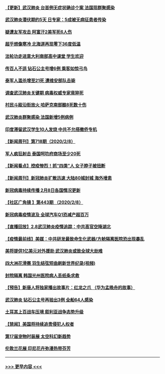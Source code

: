 #### [【更新】武汉肺炎 台首例无症状确诊个案 法国现群聚感染](../pages/prog202/a102770740.md?t=02092302) 
#### [武汉肺炎潜伏期约5天 日专家：5成被无病征患者传染](../pages/prog202/a102773145.md?t=02092302) 
#### [疑遭友军攻击 阿富汗2美军死6人伤](../pages/prog202/a102773140.md?t=02092302) 
#### [超乎想像寒冷 北海道再现零下36度低温](../pages/prog202/a102773122.md?t=02092302) 
#### [法轮功走进意大利南部高中课堂 学生欢迎](../pages/prog202/a102773105.md?t=02092302) 
#### [传百人不适 钻石公主号增6例 乘客如惊弓鸟](../pages/prog202/a102773051.md?t=02092302) 
#### [泰军人滥杀增至21死 遭维安部队击毙](../pages/prog202/a102772913.md?t=02092302) 
#### [调查武汉肺炎关键期 病毒权威专家竟猝死](../pages/prog202/a102773033.md?t=02092302) 
#### [村民斗殴沿街放火 哈萨克南部酿8死数十伤](../pages/prog202/a102772980.md?t=02092302) 
#### [武汉肺炎群聚感染 法国新增5例病例](../pages/prog202/a102772957.md?t=02092302) 
#### [印度滞留武汉学生10人发烧 中共不允搭撤侨专机](../pages/prog202/a102772946.md?t=02092302) 
#### [【新闻周刊】第718期（2020/2/8）](../pages/prog202/a102772921.md?t=02092302) 
#### [军人疯狂射击 泰国呵叻府商场至少20死](../pages/prog202/a102772833.md?t=02092302) 
#### [【新闻看点】控疫惨烈！抓“四类”人 女子脖子被扭断](../pages/prog202/a102772896.md?t=02092302) 
#### [【新闻周刊】新冠肺炎扩散迅速 大陆80城封城 海外增患](../pages/prog202/a102772852.md?t=02092302) 
#### [新冠病毒持续传播 2月8日各国情况更新](../pages/prog202/a102772826.md?t=02092302) 
#### [【社区广角镜  】第443期  （2020/2/8）](../pages/prog202/a102772736.md?t=02092302) 
#### [新冠病毒疫情波及 全球汽车Q1恐减产超百万](../pages/prog202/a102772695.md?t=02092302) 
#### [【直播回放】2.8武汉肺炎疫情追踪：中共高官空降湖北](../pages/prog202/a102772618.md?t=02092302) 
#### [【疫情最前线】美媒：中共研发最致命生化武器/方舱隔离医院恐出现暴乱](../pages/prog202/a102772439.md?t=02092302) 
#### [美将提供1亿美元对外援助 武汉肺炎或致全球大劫难](../pages/prog202/a102772361.md?t=02092302) 
#### [四大洲花滑赛 羽生结弦短曲刷新世界纪录(视频)](../pages/prog202/a102772341.md?t=02092302) 
#### [封院隔离 韩国光州医院病人丢纸条求救](../pages/prog202/a102772282.md?t=02092302) 
#### [【预告】新唐人将独家播出故事片：红龙之爪 （华为孟晚舟的故事）](../pages/prog202/a102767728.md?t=02092302) 
#### [武汉肺炎 钻石公主号再验出3例 全船64人感染](../pages/prog202/a102771726.md?t=02092302) 
#### [土耳其上百战车压境 叙利亚战争态势升级](../pages/prog202/a102772132.md?t=02092302) 
#### [【禁闻】美国将持续追责侵犯人权者](../pages/prog202/a102772042.md?t=02092302) 
#### [第17届宠物时装展 太空科幻新趋势](../pages/prog202/a102772033.md?t=02092302) 
#### [伦敦兰花展 印尼花卉弥漫热带芬芳](../pages/prog202/a102772026.md?t=02092302) 

----
#### [ >>> 更早内容 <<< ](../indexes/prog202-earlier.md)
